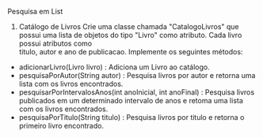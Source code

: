 Pesquisa em List

1. Catálogo de Livros
   Crie uma classe chamada "CatalogoLivros" que possui uma lista de objetos
   do tipo "Livro" como atributo. Cada livro possui atributos como  
   titulo, autor e ano de publicacao.
   Implemente os seguintes métodos:

* adicionarLivro(Livro livro) : Adiciona um Livro ao catálogo.
* pesquisaPorAutor(String autor) : Pesquisa livros por autor e retorna
  uma lista com os livros encontrados.
* pesquisarPorIntervalosAnos(int anoInicial, int anoFinal) : Pesquisa livros
  publicados em um determinado intervalo de anos e retoma uma lista com os livros encontrados.
* pesquisaPorTitulo(String titulo) : Pesquisa livros por titulo e retorna o primeiro livro
  encontrado.